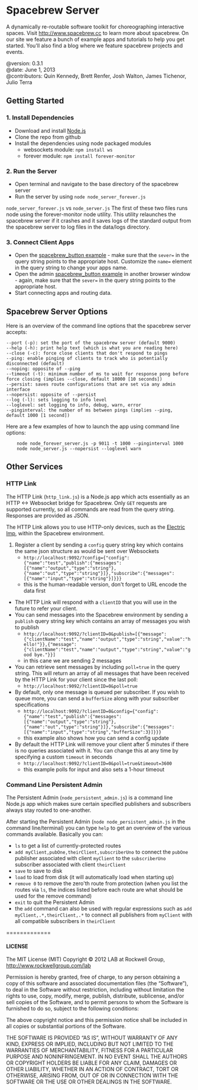 Spacebrew Server
================

A dynamically re-routable software toolkit for choreographing interactive spaces. Visit http://www.spacebrew.cc to learn more about spacebrew. On our site we feature a bunch of example apps and tutorials to help you get started. You'll also find a blog where we feature spacebrew projects and events.  
  
@version: 		0.3.1  
@date:			June 1, 2013  
@contributors: 		Quin Kennedy, Brett Renfer, Josh Walton, James Tichenor, Julio Terra   
  
Getting Started
---------------  
  
### 1. Install Dependencies  
* Download and install [Node.js](http://nodejs.org)  
* Clone the repo from github  
* Install the dependencies using node packaged modules   
    - websockets module: `npm install ws`  
    - forever module: `npm install forever-monitor`  
  
### 2. Run the Server  
* Open terminal and navigate to the base directory of the spacebrew server  
* Run the server by using `node node_server_forever.js`  
  
`node_server_forever.js` vs `node_server.js`
The first of these two files runs node using the forever-monitor node utility. This utility relaunches the spacebrew server if it crashes and it saves logs of the standard output from the spacebrew server to log files in the data/logs directory.

### 3. Connect Client Apps  
* Open the [spacebrew_button example](http://spacebrew.github.io/spacebrew.js/spacebrew_button/index.html?server=localhost&name=button2) - make sure that the `sever=` in the query string points to the appropriate host. Customize the `name=` element in the query string to change your apps name.  
* Open the admin [spacebrew_button example](http://spacebrew.github.io/spacebrew/admin/admin.html?server=localhost) in another browser window - again, make sure that the `sever=` in the query string points to the appropriate host.  
* Start connecting apps and routing data.   
  
Spacebrew Server Options
------------------------ 
Here is an overview of the command line options that the spacebrew server accepts:
```
--port (-p): set the port of the spacebrew server (default 9000)
--help (-h): print help text (which is what you are reading here)
--close (-c): force close clients that don't respond to pings
--ping: enable pinging of clients to track who is potentially disconnected (default)
--noping: opposite of --ping
--timeout (-t): minimum number of ms to wait for response pong before force closing (implies --close, default 10000 [10 seconds])
--persist: saves route configurations that are set via any admin interface
--nopersist: opposite of --persist
--log (-l): sets logging to info level
--loglevel: set logging to info, debug, warn, error
--pinginterval: the number of ms between pings (implies --ping, default 1000 [1 second])
```

Here are a few examples of how to launch the app using command line options:
```
	node node_forever_server.js -p 9011 -t 1000 --pinginterval 1000
	node node_server.js --nopersist --loglevel warn
```

Other Services
-------------- 

### HTTP Link

The HTTP Link (`http_link.js`) is a Node.js app which acts essentially as an HTTP <-> Websocket bridge for Spacebrew. Only `GET` requests are supported currently, so all commands are read from the query string. Responses are provided as JSON.

The HTTP Link allows you to use HTTP-only devices, such as the [Electric Imp](http://electricimp.com/), within the Spacebrew environment. 

1. Register a client by sending a `config` query string key which contains the same json structure as would be sent over Websockets 
    - `http://localhost:9092/?config={"config":{"name":"test","publish":{"messages":[{"name":"output","type":"string"},{"name":"out","type":"string"}]},"subscribe":{"messages":[{"name":"input","type":"string"}]}}}`
    - this is the human-readable version, don't forget to URL encode the data first
* The HTTP Link will respond with a `clientID` that you will use in the future to refer your client.
* You can send messages into the Spacebrew environment by sending a `publish` query string key which contains an array of messages you wish to publish
    - `http://localhost:9092/?clientID=0&publish=[{"message":{"clientName":"test","name":"output","type":"string","value":"hello!"}},{"message":{"clientName":"test","name":"output","type":"string","value":"good bye."}}]`
    - in this cane we are sending 2 messages
* You can retrieve sent messages by including `poll=true` in the query string. This will return an array of all messages that have been received by the HTTP Link for your client since the last poll:
    - `http://localhost:9092/?clientID=0&poll=true`
* By default, only one message is queued per subscriber. If you wish to queue more, you can send a `bufferSize` along with your subscriber specifications
    - `http://localhost:9092/?clientID=0&config={"config":{"name":"test","publish":{"messages":[{"name":"output","type":"string"},{"name":"out","type":"string"}]},"subscribe":{"messages":[{"name":"input","type":"string","bufferSize":3}]}}}`
    - this example also shows how you can send a config update
* By default the HTTP Link will remove your client after 5 minutes if there is no queries associated with it. You can change this at any time by specifying a custom `timeout` in seconds
    - `http://localhost:9092/?clientID=0&poll=true&timeout=3600`
    - this example polls for input and also sets a 1-hour timeout

### Command Line Persistent Admin

The Persistent Admin (`node_persistent_admin.js`) is a command line Node.js app which makes sure certain specified publishers and subscribers always stay routed to one-another.

After starting the Persistent Admin (`node node_persistent_admin.js` in the command line/terminal) you can type `help` to get an overview of the various commands available. Basically you can:

* `ls` to get a list of currently-protected routes
* `add myClient,pubOne,theirClient,subscriberUno` to connect the `pubOne` publisher associated with client `myClient` to the `subscriberUno` subscriber associated with client `theirClient`
* `save` to save to disk
* `load` to load from disk (it will automatically load when starting up)
* `remove 0` to remove the zero'th route from protection (when you list the routes via `ls`, the indices listed before each route are what should be used for the remove command)
* `exit` to quit the Persistent Admin
* the `add` command can also be used with regular expressions such as `add myClient,.*,theirClient,.*` to connect all publishers from `myClient` with all compatible subscribers in `theirClient`


=============
#### LICENSE
The MIT License (MIT)
Copyright © 2012 LAB at Rockwell Group, http://www.rockwellgroup.com/lab

Permission is hereby granted, free of charge, to any person obtaining a copy of this software and associated documentation files (the “Software”), to deal in the Software without restriction, including without limitation the rights to use, copy, modify, merge, publish, distribute, sublicense, and/or sell copies of the Software, and to permit persons to whom the Software is furnished to do so, subject to the following conditions:

The above copyright notice and this permission notice shall be included in all copies or substantial portions of the Software.

THE SOFTWARE IS PROVIDED “AS IS”, WITHOUT WARRANTY OF ANY KIND, EXPRESS OR IMPLIED, INCLUDING BUT NOT LIMITED TO THE WARRANTIES OF MERCHANTABILITY, FITNESS FOR A PARTICULAR PURPOSE AND NONINFRINGEMENT. IN NO EVENT SHALL THE AUTHORS OR COPYRIGHT HOLDERS BE LIABLE FOR ANY CLAIM, DAMAGES OR OTHER LIABILITY, WHETHER IN AN ACTION OF CONTRACT, TORT OR OTHERWISE, ARISING FROM, OUT OF OR IN CONNECTION WITH THE SOFTWARE OR THE USE OR OTHER DEALINGS IN THE SOFTWARE.
